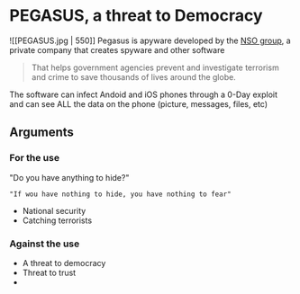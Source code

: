 # PEGASUS, a threat to Democracy
![[PEGASUS.jpg | 550]]
Pegasus is apyware developed by the [NSO group](https://www.nsogroup.com/), a private company that creates spyware and other software 
> That helps government agencies prevent and investigate terrorism and crime to save thousands of lives around the globe.

The software can infect Andoid and iOS phones through a 0-Day exploit and can see ALL the data on the phone (picture, messages, files, etc)

## Arguments
### For the use
"Do you have anything to hide?"

	"If wou have nothing to hide, you have nothing to fear"

 - National security
 - Catching terrorists

### Against the use
 - A threat to democracy
 - Threat to trust
 - 